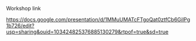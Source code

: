 Workshop link

https://docs.google.com/presentation/d/1MMuUMATcFTgoQat0ztfCb6GilPg1b726/edit?usp=sharing&ouid=103424825376885130279&rtpof=true&sd=true